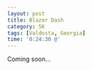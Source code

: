 ```yaml
---
layout: post
title: Blazer Dash
category: 5K
tags: [Valdosta, Georgia]
time: '0:24:30 @'
---
```

Coming soon...